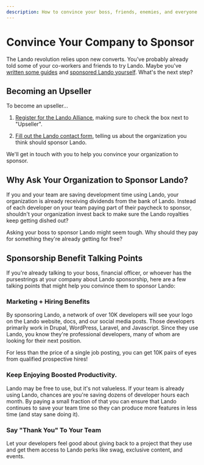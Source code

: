 ```yaml
---
description: How to convince your boss, friends, enemies, and everyone in-between to sponsor Lando.
---
```


# Convince Your Company to Sponsor

The Lando revolution relies upon new converts. You've probably already told some of your co-workers and friends to try Lando. Maybe you've [written some guides](./guides-intro.md) and [sponsored Lando yourself](./sponsor-intro.md). What's the next step?

## Becoming an Upseller

To become an upseller...

1. [Register for the Lando Alliance](https://lando.dev/alliance/join), making sure to check the box next to "Upseller".

2. [Fill out the Lando contact form](https://lando.dev/contact/), telling us about the organization you think should sponsor Lando.

We'll get in touch with you to help you convince your organization to sponsor.

## Why Ask Your Organization to Sponsor Lando?

If you and your team are saving development time using Lando, your organization is already receiving dividends from the bank of Lando. Instead of each developer on your team paying part of their paycheck to sponsor, shouldn't your organization invest back to make sure the Lando royalties keep getting dished out?

Asking your boss to sponsor Lando might seem tough. Why should they pay for something they're already getting for free?

## Sponsorship Benefit Talking Points

If you're already talking to your boss, financial officer, or whoever has the pursestrings at your company about Lando sponsorship, here are a few talking points that might help you convince them to sponsor Lando:

### Marketing + Hiring Benefits

By sponsoring Lando, a network of over 10K developers will see your logo on the Lando website, docs, and our social media posts. Those developers primarily work in Drupal, WordPress, Laravel, and Javascript. Since they use Lando, you know they're professional developers, many of whom are looking for their next position.

For less than the price of a single job posting, you can get 10K pairs of eyes from qualified prospective hires!

### Keep Enjoying Boosted Productivity.

Lando may be free to use, but it's not valueless. If your team is already using Lando, chances are you're saving dozens of developer hours each month. By paying a small fraction of that you can ensure that Lando continues to save your team time so they can produce more features in less time (and stay sane doing it).

### Say "Thank You" To Your Team

Let your developers feel good about giving back to a project that they use and get them access to Lando perks like swag, exclusive content, and events.

